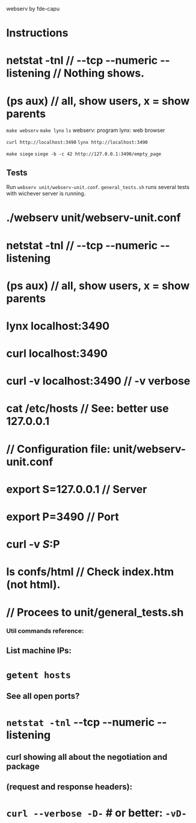 webserv
by fde-capu

# Instructions

# netstat -tnl					// --tcp --numeric --listening // Nothing shows.
# (ps aux)						// all, show users, x = show parents

`make webserv`
`make lynx`
`ls`
	webserv: program
	lynx: web browser

`curl http://localhost:3490`
`lynx http://localhost:3490`

`make siege`
`siege -b -c 42 http://127.0.0.1:3490/empty_page`

## Tests

Run `webserv unit/webserv-unit.conf`.
`general_tests.sh` runs several tests with wichever server is running.

# ./webserv unit/webserv-unit.conf
# netstat -tnl					// --tcp --numeric --listening
# (ps aux)						// all, show users, x = show parents
# lynx localhost:3490
# curl localhost:3490
# curl -v localhost:3490		// -v verbose
# cat /etc/hosts				// See: better use 127.0.0.1
# // Configuration file: unit/webserv-unit.conf
# export S=127.0.0.1			// Server
# export P=3490					// Port
# curl -v $S:$P
# ls confs/html					// Check index.htm (not html).
# // Procees to unit/general_tests.sh

### Util commands reference:

## List machine IPs:
# `getent hosts`

## See all open ports?
# `netstat -tnl` --tcp --numeric --listening

## curl showing all about the negotiation and package
## (request and response headers):
# `curl --verbose -D-` # or better: `-vD-`
